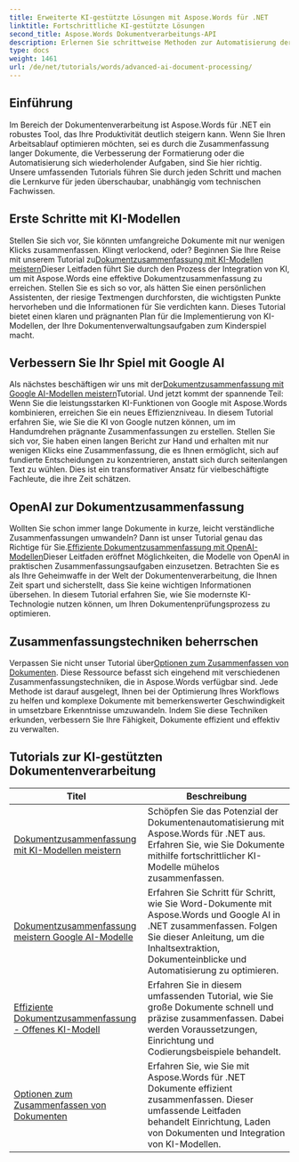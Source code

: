 ```yaml
---
title: Erweiterte KI-gestützte Lösungen mit Aspose.Words für .NET
linktitle: Fortschrittliche KI-gestützte Lösungen
second_title: Aspose.Words Dokumentverarbeitungs-API
description: Erlernen Sie schrittweise Methoden zur Automatisierung der Dokumenterstellung, -bearbeitung und -analyse mit KI-gestützten Erkenntnissen und Verarbeitungsfunktionen.
type: docs
weight: 1461
url: /de/net/tutorials/words/advanced-ai-document-processing/
---
```

## Einführung

Im Bereich der Dokumentenverarbeitung ist Aspose.Words für .NET ein robustes Tool, das Ihre Produktivität deutlich steigern kann. Wenn Sie Ihren Arbeitsablauf optimieren möchten, sei es durch die Zusammenfassung langer Dokumente, die Verbesserung der Formatierung oder die Automatisierung sich wiederholender Aufgaben, sind Sie hier richtig. Unsere umfassenden Tutorials führen Sie durch jeden Schritt und machen die Lernkurve für jeden überschaubar, unabhängig vom technischen Fachwissen.

## Erste Schritte mit KI-Modellen

 Stellen Sie sich vor, Sie könnten umfangreiche Dokumente mit nur wenigen Klicks zusammenfassen. Klingt verlockend, oder? Beginnen Sie Ihre Reise mit unserem Tutorial zu[Dokumentzusammenfassung mit KI-Modellen meistern](./mastering-document-summarization-ai-model/)Dieser Leitfaden führt Sie durch den Prozess der Integration von KI, um mit Aspose.Words eine effektive Dokumentzusammenfassung zu erreichen. Stellen Sie es sich so vor, als hätten Sie einen persönlichen Assistenten, der riesige Textmengen durchforsten, die wichtigsten Punkte hervorheben und die Informationen für Sie verdichten kann. Dieses Tutorial bietet einen klaren und prägnanten Plan für die Implementierung von KI-Modellen, der Ihre Dokumentenverwaltungsaufgaben zum Kinderspiel macht.

## Verbessern Sie Ihr Spiel mit Google AI

 Als nächstes beschäftigen wir uns mit der[Dokumentzusammenfassung mit Google AI-Modellen meistern](./mastering-document-summarization-google-ai-model/)Tutorial. Und jetzt kommt der spannende Teil: Wenn Sie die leistungsstarken KI-Funktionen von Google mit Aspose.Words kombinieren, erreichen Sie ein neues Effizienzniveau. In diesem Tutorial erfahren Sie, wie Sie die KI von Google nutzen können, um im Handumdrehen prägnante Zusammenfassungen zu erstellen. Stellen Sie sich vor, Sie haben einen langen Bericht zur Hand und erhalten mit nur wenigen Klicks eine Zusammenfassung, die es Ihnen ermöglicht, sich auf fundierte Entscheidungen zu konzentrieren, anstatt sich durch seitenlangen Text zu wühlen. Dies ist ein transformativer Ansatz für vielbeschäftigte Fachleute, die ihre Zeit schätzen.

## OpenAI zur Dokumentzusammenfassung

 Wollten Sie schon immer lange Dokumente in kurze, leicht verständliche Zusammenfassungen umwandeln? Dann ist unser Tutorial genau das Richtige für Sie.[Effiziente Dokumentzusammenfassung mit OpenAI-Modellen](./efficient-document-summarization-openai-model/)Dieser Leitfaden eröffnet Möglichkeiten, die Modelle von OpenAI in praktischen Zusammenfassungsaufgaben einzusetzen. Betrachten Sie es als Ihre Geheimwaffe in der Welt der Dokumentenverarbeitung, die Ihnen Zeit spart und sicherstellt, dass Sie keine wichtigen Informationen übersehen. In diesem Tutorial erfahren Sie, wie Sie modernste KI-Technologie nutzen können, um Ihren Dokumentenprüfungsprozess zu optimieren.

## Zusammenfassungstechniken beherrschen

 Verpassen Sie nicht unser Tutorial über[Optionen zum Zusammenfassen von Dokumenten](./summarize-documents-options/). Diese Ressource befasst sich eingehend mit verschiedenen Zusammenfassungstechniken, die in Aspose.Words verfügbar sind. Jede Methode ist darauf ausgelegt, Ihnen bei der Optimierung Ihres Workflows zu helfen und komplexe Dokumente mit bemerkenswerter Geschwindigkeit in umsetzbare Erkenntnisse umzuwandeln. Indem Sie diese Techniken erkunden, verbessern Sie Ihre Fähigkeit, Dokumente effizient und effektiv zu verwalten.

 ## Tutorials zur KI-gestützten Dokumentenverarbeitung
| Titel | Beschreibung |
| --- | --- |
| [Dokumentzusammenfassung mit KI-Modellen meistern](./mastering-document-summarization-ai-model/) | Schöpfen Sie das Potenzial der Dokumentenautomatisierung mit Aspose.Words für .NET aus. Erfahren Sie, wie Sie Dokumente mithilfe fortschrittlicher KI-Modelle mühelos zusammenfassen. |
| [Dokumentzusammenfassung meistern Google AI-Modelle](./mastering-document-summarization-google-ai-model/) | Erfahren Sie Schritt für Schritt, wie Sie Word-Dokumente mit Aspose.Words und Google AI in .NET zusammenfassen. Folgen Sie dieser Anleitung, um die Inhaltsextraktion, Dokumenteinblicke und Automatisierung zu optimieren. |
| [Effiziente Dokumentzusammenfassung - Offenes KI-Modell](./efficient-document-summarization-openai-model/) | Erfahren Sie in diesem umfassenden Tutorial, wie Sie große Dokumente schnell und präzise zusammenfassen. Dabei werden Voraussetzungen, Einrichtung und Codierungsbeispiele behandelt. |
| [Optionen zum Zusammenfassen von Dokumenten](./summarize-documents-options/) | Erfahren Sie, wie Sie mit Aspose.Words für .NET Dokumente effizient zusammenfassen. Dieser umfassende Leitfaden behandelt Einrichtung, Laden von Dokumenten und Integration von KI-Modellen. |